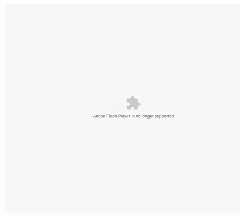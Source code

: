 
<embed src="http://resource.3cwdb.com/kailong-donghua/%E6%9C%8D%E5%8A%A1%E5%99%A8%E5%AE%89%E8%A3%85-1%E7%B3%BB%E7%BB%9F%E8%AE%BE%E7%BD%AE.exe" width="800" height="650"  pluginspage="http://www.macromedia.com/go/getflashplayer" type="application/x-shockwave-flash" ></embed>
